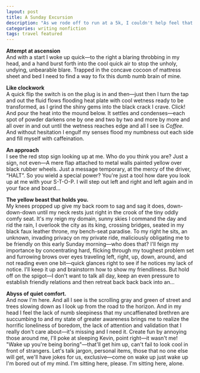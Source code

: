 ```yaml
---
layout: post
title: A Sunday Excursion
description: "As we rode off to run at a 5k, I couldn't help feel that I was the only one enjoying myself. It's propbably because I had an unreasonably large amount of coffee. Here's what happened."
categories: writing nonfiction
tags: travel featured
---
```


__Attempt at ascension__  
And with a start I woke up quick—to the right a blaring throbbing in my head, and a hand burst forth into the cool quick air to stop the unholy, undying, unbearable blare. Trapped in the concave cocoon of mattress sheet and bed I need to find a way to fix this dumb numb brain of mine.

__Like clockwork__  
A quick flip the switch is on the plug is in and then—just then I turn the tap and out the fluid flows flooding heat plate with cool wetness ready to be transformed, as I grind the shiny gems into the black crack I crave. Click! And pour the heat into the mound below. It settles and condenses—each spot of powder darkens one by one and two by two and more by more and all over in and out until the wetness reaches edge and all I see is   _Coffee._  
And without hesitation I engulf my senses flood my numbness out each side and fill myself with caffeination.

__An approach__  
I see the red stop sign looking up at me. Who do you think you are? Just a sign, not even—A mere flap attached to metal walls painted yellow over black rubber wheels. Just a message temporary, at the mercy of the driver, “HALT”. So you wield a special power? You're just a tool how dare you look up at me with your S-T-O-P. I will step out left and right and left again and in your face and board...

__The yellow beast that holds you.__  
My knees propped up give my back room to sag and sag it does, down-down-down until my neck rests just right in the crook of the tiny oddly comfy seat. It's my reign my domain, sunny skies I command the day and rid the rain, I overlook the city as its king, crossing bridges, seated in my black faux leather throne, my bench-seat paradise. To my right he sits, an unknown, invading privacy on my private ride, maliciously obligating me to be friendly on this early Sunday morning—who does that? I'll feign my importance by concentrating hard, flicking through my toughest problem set and furrowing brows over eyes traveling left, right, up, down, around, and not reading even one bit—quick glances right to see if he notices my lack of notice. I'll keep it up and brainstorm how to show my friendliness. But hold off on the spigot—I don't want to talk all day, keep an even pressure to establish friendly relations and then retreat back back back into an...

__Abyss of quiet comfort.__  
And now I'm here. And all I see is the scrolling gray and green of street and trees slowing down as I look up from the road to the horizon. And in my head I feel the lack of numb sleepiness that my uncaffienated brethren are succumbing to and my state of greater awareness brings me to realize the horrific loneliness of boredom, the lack of attention and validation that I really don't care about—it's missing and I need it. Create fun by annoying those around me, I'll poke at sleeping Kevin, point right—it wasn't me! "Wake up you're being boring"—that'll get him up, can't fail to look cool in front of strangers. Let's talk jargon, personal items, those that no one else will get, we'll have jokes for us, exclusive—come on wake up just wake up I'm bored out of my mind. I'm sitting here, please. I'm sitting here, alone.

